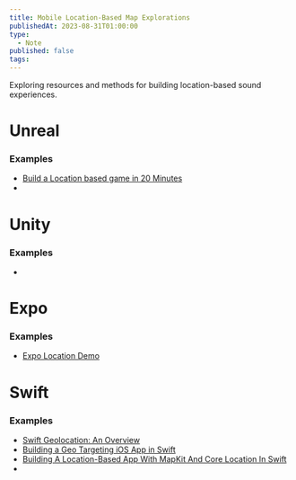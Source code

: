 ```yaml
---
title: Mobile Location-Based Map Explorations
publishedAt: 2023-08-31T01:00:00
type:
  - Note
published: false
tags:
---
```



Exploring resources and methods for building location-based sound experiences.



# **Unreal**

### Examples
- [Build a Location based game in 20 Minutes](https://www.youtube.com/watch?v=-RMdkG0VL4A)
-


# **Unity**

### Examples
-



# **Expo**

### Examples
- [Expo Location Demo](https://docs.expo.dev/versions/latest/sdk/location/#installation)

# **Swift**

### Examples
- [Swift Geolocation: An Overview](https://www.abstractapi.com/guides/swift-geolocation)
- [Building a Geo Targeting iOS App in Swift](https://www.appcoda.com/geo-targeting-ios/)
- [Building A Location-Based App With MapKit And Core Location In Swift](https://www.momentslog.com/development/ios/building-a-location-based-app-with-mapkit-and-core-location-in-swift)
-
